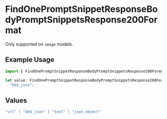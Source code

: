 # FindOnePromptSnippetResponseBodyPromptSnippetsResponse200Format

Only supported on `image` models.

## Example Usage

```typescript
import { FindOnePromptSnippetResponseBodyPromptSnippetsResponse200Format } from "orq-poc-typescript-multi-env-version/models/operations";

let value: FindOnePromptSnippetResponseBodyPromptSnippetsResponse200Format =
  "b64_json";
```

## Values

```typescript
"url" | "b64_json" | "text" | "json_object"
```